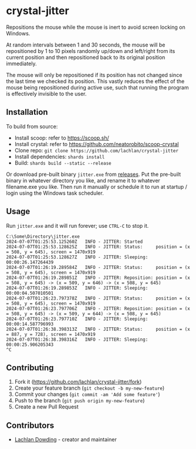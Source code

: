 # crystal-jitter

Repositions the mouse while the mouse is inert to avoid screen 
locking on Windows.

At random intervals between 1 and 30 seconds, the mouse will be 
repositioned by 1 to 10 pixels randomly up/down and left/right from 
its current position and then repositioned back to its original 
position immediately.

The mouse will only be repositioned if its position has not changed 
since the last time we checked its position. This vastly reduces the 
effect of the mouse being repositioned during active use, such that 
running the program is effectively invisible to the user.

## Installation

To build from source:

- Install scoop: refer to https://scoop.sh/
- Install crystal: refer to https://github.com/neatorobito/scoop-crystal
- Clone repo: `git clone https://github.com/lachlan/crystal-jitter`
- Install dependencies: `shards install`
- Build: `shards build --static --release`

Or download pre-built binary `jitter.exe` from [releases](https://github.com/lachlan/crystal-jitter/releases).
Put the pre-built binary in whatever directory you like, and rename it 
to whatever filename.exe you like. Then run it manually or schedule it
to run at startup / login using the Windows task scheduler.

## Usage

Run `jitter.exe` and it will run forever; use `CTRL-C` to stop it.

```
C:\Some\Directory\jitter.exe
2024-07-07T01:25:53.125260Z   INFO - JITTER: Started
2024-07-07T01:25:53.128625Z   INFO - JITTER: Status:     position = (x = 508, y = 645), screen = 1470x919
2024-07-07T01:25:53.128627Z   INFO - JITTER: Sleeping:   00:00:26.147264439
2024-07-07T01:26:19.289584Z   INFO - JITTER: Status:     position = (x = 508, y = 645), screen = 1470x919
2024-07-07T01:26:19.289851Z   INFO - JITTER: Reposition: position = (x = 508, y = 645) -> (x = 509, y = 646) -> (x = 508, y = 645)
2024-07-07T01:26:19.289853Z   INFO - JITTER: Sleeping:   00:00:04.507010501
2024-07-07T01:26:23.797378Z   INFO - JITTER: Status:     position = (x = 508, y = 645), screen = 1470x919
2024-07-07T01:26:23.797706Z   INFO - JITTER: Reposition: position = (x = 508, y = 645) -> (x = 509, y = 644) -> (x = 508, y = 645)
2024-07-07T01:26:23.797710Z   INFO - JITTER: Sleeping:   00:00:14.587796993
2024-07-07T01:26:38.398313Z   INFO - JITTER: Status:     position = (x = 887, y = 728), screen = 1470x919
2024-07-07T01:26:38.398316Z   INFO - JITTER: Sleeping:   00:00:25.906205343
^C
```

## Contributing

1. Fork it (<https://github.com/lachlan/crystal-jitter/fork>)
2. Create your feature branch (`git checkout -b my-new-feature`)
3. Commit your changes (`git commit -am 'Add some feature'`)
4. Push to the branch (`git push origin my-new-feature`)
5. Create a new Pull Request

## Contributors

- [Lachlan Dowding](https://github.com/lachlan) - creator and maintainer
